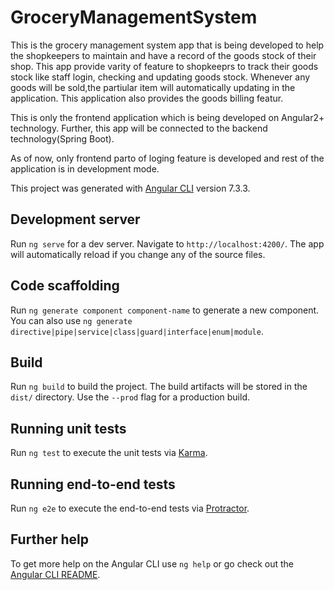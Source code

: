 # GroceryManagementSystem

This is the grocery management system app that is being developed to help the shopkeepers to maintain and have a record of the goods stock of their shop.
This app provide varity of feature to shopkeeprs to track their goods stock like staff login, checking and updating goods stock. Whenever any goods will be sold,the partiular item will automatically updating in the application. This application also provides the goods billing featur.

This is only the frontend application which is being developed on Angular2+ technology. Further, this app will be connected to the backend technology(Spring Boot).

As of now, only frontend parto of loging feature is developed and rest of the application is in development mode.

This project was generated with [Angular CLI](https://github.com/angular/angular-cli) version 7.3.3.

## Development server

Run `ng serve` for a dev server. Navigate to `http://localhost:4200/`. The app will automatically reload if you change any of the source files.

## Code scaffolding

Run `ng generate component component-name` to generate a new component. You can also use `ng generate directive|pipe|service|class|guard|interface|enum|module`.

## Build

Run `ng build` to build the project. The build artifacts will be stored in the `dist/` directory. Use the `--prod` flag for a production build.

## Running unit tests

Run `ng test` to execute the unit tests via [Karma](https://karma-runner.github.io).

## Running end-to-end tests

Run `ng e2e` to execute the end-to-end tests via [Protractor](http://www.protractortest.org/).

## Further help

To get more help on the Angular CLI use `ng help` or go check out the [Angular CLI README](https://github.com/angular/angular-cli/blob/master/README.md).
